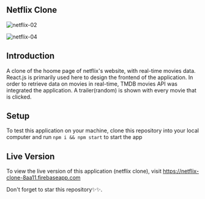 ## Netflix Clone
![netflix-02](https://user-images.githubusercontent.com/76836006/179252043-c7af9651-b7c4-4c36-acde-ff3de97a3bf3.JPG)

![netflix-04](https://user-images.githubusercontent.com/76836006/179252191-4caacda8-65cc-45e5-a956-55f6906b4e44.JPG)

## Introduction
A clone of the hoome page of netflix's website, with real-time movies data.
React.js is primarily used here to design the frontend of the application. 
In order to retrieve data on movies in  real-time, TMDB movies API was integrated the application. 
A trailer(random) is shown with every movie that is clicked.

## Setup
To test this application on your machine, clone this repository into your local computer and run ``npm i && npm start`` to start the app

## Live Version
To view the live version of this application (netflix clone), visit https://netflix-clone-8aa11.firebaseapp.com

Don't forget to star this repository✨✨.
